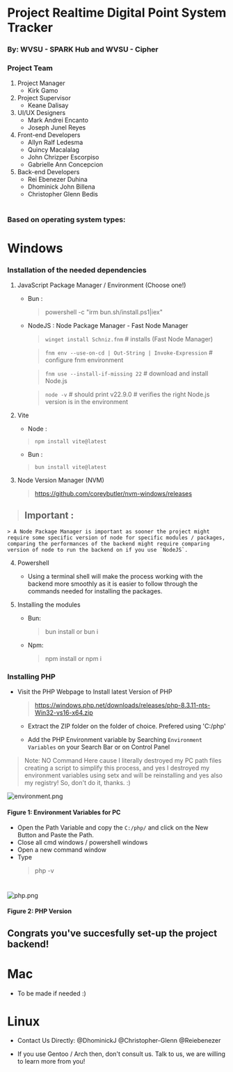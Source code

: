 
# Project Realtime Digital Point System Tracker
### By: WVSU - SPARK Hub and WVSU - Cipher 
### Project Team
1. Project Manager
    - Kirk Gamo
2. Project Supervisor
    - Keane Dalisay
3. UI/UX Designers
    - Mark Andrei Encanto
    - Joseph Junel Reyes
4. Front-end Developers
    - Allyn Ralf Ledesma
    - Quincy Macalalag
    - John Chrizper Escorpiso
    - Gabrielle Ann Concepcion
6. Back-end Developers
    - Rei Ebenezer Duhina
    - Dhominick John Billena
    - Christopher Glenn Bedis
#

### Based on operating system types: 

# Windows
### Installation of the needed dependencies
1. JavaScript Package Manager / Environment (Choose one!)
    - Bun : 
        > powershell -c "irm bun.sh/install.ps1|iex"
    - NodeJS : Node Package Manager - Fast Node Manager
        > `winget install Schniz.fnm` # installs (Fast Node Manager)

        > `fnm env --use-on-cd | Out-String | Invoke-Expression` # configure fnm environment

        > `fnm use --install-if-missing 22` # download and install Node.js

        > `node -v` # should print v22.9.0 # verifies the right Node.js version is in the environment
2. Vite
    - Node : 
    > `npm install vite@latest`
    - Bun  : 
    > `bun install vite@latest`

3. Node Version Manager (NVM) 
    > https://github.com/coreybutler/nvm-windows/releases 
        
> ## Important : 
    > A Node Package Manager is important as sooner the project might require some specific version of node for specific modules / packages, comparing the performances of the backend might require comparing version of node to run the backend on if you use `NodeJS`.

4. Powershell
    - Using a terminal shell will make the process working with the backend more smoothly as it is easier to follow through the commands needed for installing the packages.

5. Installing the modules 
    - Bun: 
        > bun install or bun i
    - Npm: 
        > npm install or npm i 

### Installing PHP
- Visit the PHP Webpage to Install latest Version of PHP
    > https://windows.php.net/downloads/releases/php-8.3.11-nts-Win32-vs16-x64.zip

    - Extract the ZIP folder on the folder of choice. Prefered using 'C:/php'

    - Add the PHP Environment variable by Searching `Environment Variables` on your Search Bar or on Control Panel 
> Note: NO Command Here cause I literally destroyed my PC path files creating a script to simplify this process, and yes I destroyed my environment variables using setx and will be reinstalling and yes also my registry! So, don't do it, thanks. :)

![environment.png](./documentation/img/environment.png)
#### Figure 1: Environment Variables for PC 

- Open the Path Variable and copy the `C:/php/` and click on the New Button and Paste the Path. 
- Close all cmd windows / powershell windows
- Open a new command window
- Type 
    > php -v 
#
![php.png](./documentation/img/php.png)
#### Figure 2: PHP Version

## Congrats you've succesfully set-up the project backend! 

# Mac

- To be made if needed :)

# Linux 

- Contact Us Directly: @DhominickJ @Christopher-Glenn @Reiebenezer 

- If you use Gentoo / Arch then, don't consult us. Talk to us, we are willing to learn more from you!


